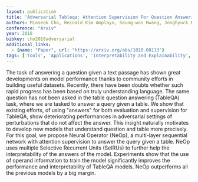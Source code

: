 ```yaml
---
layout: publication
title: 'Adversarial Tableqa: Attention Supervision For Question Answering On Tables'
authors: Minseok Cho, Reinald Kim Amplayo, Seung-won Hwang, Jonghyuck Park
conference: "Arxiv"
year: 2018
bibkey: cho2018adversarial
additional_links:
  - {name: "Paper", url: "https://arxiv.org/abs/1810.08113"}
tags: ['Tools', 'Applications', 'Interpretability and Explainability', 'Model Architecture', 'Security', 'Attention Mechanism']
---
```

The task of answering a question given a text passage has shown great
developments on model performance thanks to community efforts in building
useful datasets. Recently, there have been doubts whether such rapid progress
has been based on truly understanding language. The same question has not been
asked in the table question answering (TableQA) task, where we are tasked to
answer a query given a table. We show that existing efforts, of using "answers"
for both evaluation and supervision for TableQA, show deteriorating
performances in adversarial settings of perturbations that do not affect the
answer. This insight naturally motivates to develop new models that understand
question and table more precisely. For this goal, we propose Neural Operator
(NeOp), a multi-layer sequential network with attention supervision to answer
the query given a table. NeOp uses multiple Selective Recurrent Units (SelRUs)
to further help the interpretability of the answers of the model. Experiments
show that the use of operand information to train the model significantly
improves the performance and interpretability of TableQA models. NeOp
outperforms all the previous models by a big margin.
